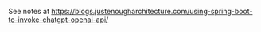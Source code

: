 See notes at https://blogs.justenougharchitecture.com/using-spring-boot-to-invoke-chatgpt-openai-api/ 
